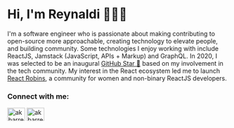# Hi, I'm Reynaldi 👋👨‍💻

I'm a software engineer who is passionate about making contributing to open-source more approachable, creating technology to elevate people, and building community. Some technologies I enjoy working with include ReactJS, Jamstack (JavaScript, APIs + Markup) and GraphQL. In 2020, I was selected to be an inaugural <a href="https://stars.github.com/">GitHub Star 🌟</a> based on my involvement in the tech community.  My interest in the React ecosystem led me to launch <a href="https://www.reactrobins.com/">React Robins</a>, a community for women and non-binary ReactJS developers.

<h3 align="left">Connect with me:</h3>
<p align="left">
<a href="https://linkedin.com/in/akbarreynaldi" target="blank"><img align="center" src="https://raw.githubusercontent.com/rahuldkjain/github-profile-readme-generator/master/src/images/icons/Social/linked-in-alt.svg" alt="akbarreynaldi" height="30" width="40" /></a>
<a href="https://instagram.com/akbarreynaldi_" target="blank"><img align="center" src="https://raw.githubusercontent.com/rahuldkjain/github-profile-readme-generator/master/src/images/icons/Social/instagram.svg" alt="akbarreynaldi_" height="30" width="40" /></a>
</p>

